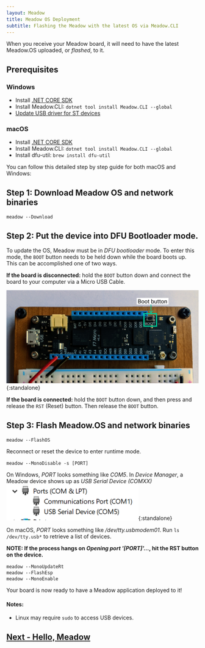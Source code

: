 ```yaml
---
layout: Meadow
title: Meadow OS Deployment
subtitle: Flashing the Meadow with the latest OS via Meadow.CLI
---
```


When you receive your Meadow board, it will need to have the latest Meadow.OS uploaded, or _flashed_, to it.

## Prerequisites

### Windows
* Install [.NET CORE SDK](https://dotnet.microsoft.com/download)
* Install Meadow.CLI: `dotnet tool install Meadow.CLI --global`
* [Update USB driver for ST devices](../../Update_USB_Driver)

### macOS
* Install [.NET CORE SDK](https://dotnet.microsoft.com/download)
* Install Meadow.CLI: `dotnet tool install Meadow.CLI --global`
* Install dfu-util: `brew install dfu-util`

You can follow this detailed step by step guide for both macOS and Windows: 

## Step 1: Download Meadow OS and network binaries

```
meadow --Download
```

## Step 2: Put the device into DFU Bootloader mode.

To update the OS, Meadow must be in _DFU bootloader_ mode. To enter this mode, the `BOOT` button needs to be held down while the board boots up. This can be accomplished one of two ways.

**If the board is disconnected:** hold the `BOOT` button down and connect the board to your computer via a Micro USB Cable.

![Primary USB port](./primary_usb.png){:standalone}

**If the board is connected:** hold the `BOOT` button down, and then press and release the `RST` (Reset) button. Then release the `BOOT` button. 

## Step 3: Flash Meadow.OS and network binaries

```
meadow --FlashOS
```
Reconnect or reset the device to enter runtime mode.

```
meadow --MonoDisable -s [PORT]
```
On Windows, *PORT* looks something like *COM5*. In *Device Manager*, a Meadow device shows up as *USB Serial Device (COMXX)*
![DeviceManagerPort](./ports.png){:standalone}

On macOS, *PORT* looks something like */dev/tty.usbmodem01*. Run `ls /dev/tty.usb*` to retrieve a list of devices.

**NOTE: If the process hangs on *Opening port '[PORT]'...*, hit the RST button on the device.**

```
meadow --MonoUpdateRt
meadow --FlashEsp
meadow --MonoEnable
```

Your board is now ready to have a Meadow application deployed to it!

#### Notes:

 * Linux may require `sudo` to access USB devices.

## [Next - Hello, Meadow](/Meadow/Getting_Started/Hello_World/)

